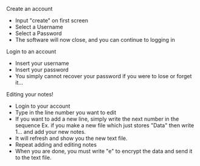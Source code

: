 Create an account
- Input "create" on first screen
- Select a Username
- Select a Password
- The software will now close, and you can continue to logging in

Login to an account
- Insert your username
- Insert your password
- You simply cannot recover your password if you were to lose or forget it...

Editing your notes!
- Login to your account
- Type in the line number you want to edit
- If you want to add a new line, simply write the next number in the sequence
Ex. if you make a new file which just stores "Data" then write 1... and add your new notes.
- It will refresh and show you the new text file. 
- Repeat adding and editing notes
- When you are done, you must write "e" to encrypt the data and send it to the text file.



